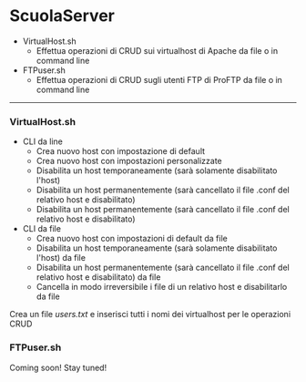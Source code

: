 # ScuolaServer

- VirtualHost.sh 
    - Effettua operazioni di CRUD sui virtualhost di Apache da file o in command line
- FTPuser.sh
    - Effettua operazioni di CRUD sugli utenti FTP di ProFTP da file o in command line
---
### VirtualHost.sh
- CLI da line 
    - Crea nuovo host con impostazione di default
     - Crea nuovo host con impostazioni personalizzate
     - Disabilita un host temporaneamente (sarà solamente disabilitato l'host)
     - Disabilita un host permanentemente (sarà cancellato il file .conf del relativo host e disabilitato)
     - Disabilita un host permanentemente (sarà cancellato il file .conf del relativo host e disabilitato) 
- CLI da file
    - Crea nuovo host con impostazioni di default da file
    - Disabilita un host temporaneamente (sarà solamente disabilitato l'host) da file
    - Disabilita un host permanentemente (sarà cancellato il file .conf del relativo host e disabilitato) da file
    - Cancella in modo irreversibile i file di un relativo host e disabilitarlo da file

Crea un file *users.txt* e inserisci tutti i nomi dei virtualhost per le operazioni CRUD

### FTPuser.sh
Coming soon! Stay tuned!
